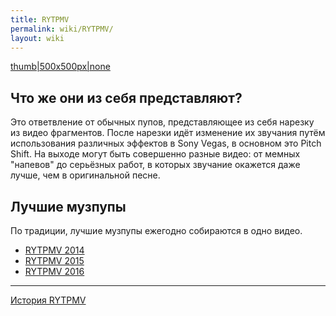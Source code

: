 ```yaml
---
title: RYTPMV
permalink: wiki/RYTPMV/
layout: wiki
---
```


[thumb\|500x500px\|none](Файл:Hdq460G7IFM.jpg "wikilink")

## Что же они из себя представляют?

Это ответвление от обычных пупов, представляющее из себя нарезку из
видео фрагментов. После нарезки идёт изменение их звучания путём
использования различных эффектов в Sony Vegas, в основном это Pitch
Shift. На выходе могут быть совершенно разные видео: от мемных "напевов"
до серьёзных работ, в которых звучание окажется даже лучше, чем в
оригинальной песне.

## Лучшие музпупы

По традиции, лучшие музпупы ежегодно собираются в одно видео.

-   [RYTPMV 2014](https://www.youtube.com/watch?v=PTQCsMaZ9VI)
-   [RYTPMV 2015](https://www.youtube.com/watch?v=IfUQSom0c2w)
-   [RYTPMV 2016](https://www.youtube.com/watch?v=_Xjdk2m9EHc&t=160s)

------------------------------------------------------------------------

[История RYTPMV](История_RYTPMV "wikilink")

